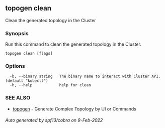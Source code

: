 ## topogen clean

Clean the generated topology in the Cluster

### Synopsis

Run this command to clean the generated topology in the Cluster.

```
topogen clean [flags]
```

### Options

```
  -b, --binary string   The binary name to interact with Cluster API. (default "kubectl")
  -h, --help            help for clean
```

### SEE ALSO

* [topogen](topogen.md)	 - Generate Complex Topology by UI or Commands

###### Auto generated by spf13/cobra on 9-Feb-2022
